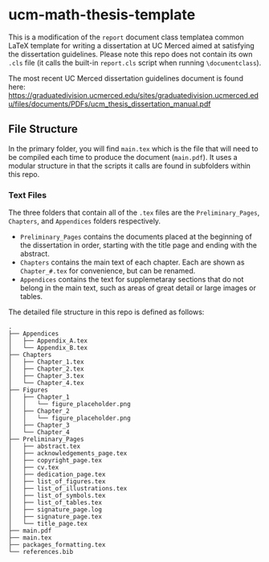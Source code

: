 # ucm-math-thesis-template
This is a modification of the `report` document class templatea common LaTeX template for writing a dissertation at UC Merced aimed at satisfying the dissertation guidelines.  Please note this repo does not contain its own `.cls` file (it calls the built-in `report.cls` script when running `\documentclass`).

The most recent UC Merced dissertation guidelines document is found here: https://graduatedivision.ucmerced.edu/sites/graduatedivision.ucmerced.edu/files/documents/PDFs/ucm_thesis_dissertation_manual.pdf

## File Structure

In the primary folder, you will find `main.tex` which is the file that will need to be compiled each time to produce the document (`main.pdf`).  It uses a modular structure in that the scripts it calls are found in subfolders within this repo.  

### Text Files

The three folders that contain all of the `.tex`  files are the `Preliminary_Pages`, `Chapters`, and `Appendices` folders respectively.  

- `Preliminary_Pages` contains the documents placed at the beginning of the dissertation in order, starting with the title page and ending with the abstract.
- `Chapters` contains the main text of each chapter.  Each are shown as `Chapter_#.tex` for convenience, but can be renamed.
- `Appendices` contains the text for supplemetaray sections that do not belong in the main text, such as areas of great detail or large images or tables.

The detailed file structure in this repo is defined as follows:
```
.
├── Appendices
│   ├── Appendix_A.tex
│   └── Appendix_B.tex
├── Chapters
│   ├── Chapter_1.tex
│   ├── Chapter_2.tex
│   ├── Chapter_3.tex
│   └── Chapter_4.tex
├── Figures
│   ├── Chapter_1
│   │   └── figure_placeholder.png
│   ├── Chapter_2
│   │   └── figure_placeholder.png
│   ├── Chapter_3
│   └── Chapter_4
├── Preliminary_Pages
│   ├── abstract.tex
│   ├── acknowledgements_page.tex
│   ├── copyright_page.tex
│   ├── cv.tex
│   ├── dedication_page.tex
│   ├── list_of_figures.tex
│   ├── list_of_illustrations.tex
│   ├── list_of_symbols.tex
│   ├── list_of_tables.tex
│   ├── signature_page.log
│   ├── signature_page.tex
│   └── title_page.tex
├── main.pdf
├── main.tex
├── packages_formatting.tex
└── references.bib
```

